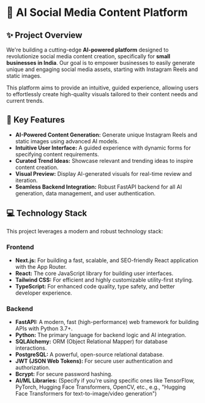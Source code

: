# 🚀 AI Social Media Content Platform

## ✨ Project Overview

We're building a cutting-edge **AI-powered platform** designed to revolutionize social media content creation, specifically for **small businesses in India**. Our goal is to empower businesses to easily generate unique and engaging social media assets, starting with Instagram Reels and static images.

This platform aims to provide an intuitive, guided experience, allowing users to effortlessly create high-quality visuals tailored to their content needs and current trends.

## 🌟 Key Features

* **AI-Powered Content Generation:** Generate unique Instagram Reels and static images using advanced AI models.
* **Intuitive User Interface:** A guided experience with dynamic forms for specifying content requirements.
* **Curated Trend Ideas:** Showcase relevant and trending ideas to inspire content creation.
* **Visual Preview:** Display AI-generated visuals for real-time review and iteration.
* **Seamless Backend Integration:** Robust FastAPI backend for all AI generation, data management, and user authentication.

## 💻 Technology Stack

This project leverages a modern and robust technology stack:

### Frontend
* **Next.js:** For building a fast, scalable, and SEO-friendly React application with the App Router.
* **React:** The core JavaScript library for building user interfaces.
* **Tailwind CSS:** For efficient and highly customizable utility-first styling.
* **TypeScript:** For enhanced code quality, type safety, and better developer experience.

### Backend
* **FastAPI:** A modern, fast (high-performance) web framework for building APIs with Python 3.7+.
* **Python:** The primary language for backend logic and AI integration.
* **SQLAlchemy:** ORM (Object Relational Mapper) for database interactions.
* **PostgreSQL:** A powerful, open-source relational database.
* **JWT (JSON Web Tokens):** For secure user authentication and authorization.
* **Bcrypt:** For secure password hashing.
* **AI/ML Libraries:** (Specify if you're using specific ones like TensorFlow, PyTorch, Hugging Face Transformers, OpenCV, etc., e.g., "Hugging Face Transformers for text-to-image/video generation")